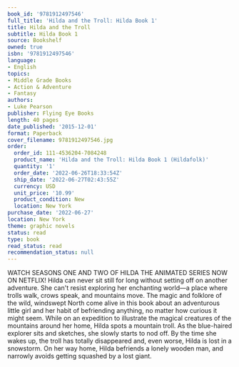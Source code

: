 ```yaml
---
book_id: '9781912497546'
full_title: 'Hilda and the Troll: Hilda Book 1'
title: Hilda and the Troll
subtitle: Hilda Book 1
source: Bookshelf
owned: true
isbn: '9781912497546'
language:
- English
topics:
- Middle Grade Books
- Action & Adventure
- Fantasy
authors:
- Luke Pearson
publisher: Flying Eye Books
length: 40 pages
date_published: '2015-12-01'
format: Paperback
cover_filename: 9781912497546.jpg
order:
  order_id: 111-4536204-7084248
  product_name: 'Hilda and the Troll: Hilda Book 1 (Hildafolk)'
  quantity: '1'
  order_date: '2022-06-26T18:33:54Z'
  ship_date: '2022-06-27T02:43:55Z'
  currency: USD
  unit_price: '10.99'
  product_condition: New
  location: New York
purchase_date: '2022-06-27'
location: New York
theme: graphic novels
status: read
type: book
read_status: read
recommendation_status: null
---
```

WATCH SEASONS ONE AND TWO OF HILDA THE ANIMATED SERIES NOW ON NETFLIX!
Hilda can never sit still for long without setting off on another adventure. She can't resist exploring her enchanting world—a place where trolls walk, crows speak, and mountains move. The magic and folklore of the wild, windswept North come alive in this book about an adventurous little girl and her habit of befriending anything, no matter how curious it might seem.
While on an expedition to illustrate the magical creatures of the mountains around her home, Hilda spots a mountain troll. As the blue-haired explorer sits and sketches, she slowly starts to nod off. By the time she wakes up, the troll has totally disappeared and, even worse, Hilda is lost in a snowstorm. On her way home, Hilda befriends a lonely wooden man, and narrowly avoids getting squashed by a lost giant.
